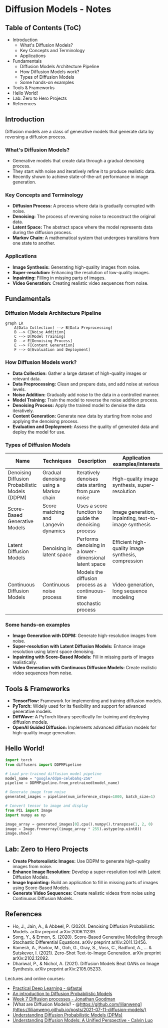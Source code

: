 # Diffusion Models - Notes

## Table of Contents (ToC)
- Introduction
  - What's Diffusion Models?
  - Key Concepts and Terminology
  - Applications
- Fundamentals
  - Diffusion Models Architecture Pipeline
  - How Diffusion Models work?
  - Types of Diffusion Models
  - Some hands-on examples
- Tools & Frameworks
- Hello World!
- Lab: Zero to Hero Projects
- References

## Introduction
Diffusion models are a class of generative models that generate data by reversing a diffusion process.

### What's Diffusion Models?
- Generative models that create data through a gradual denoising process.
- They start with noise and iteratively refine it to produce realistic data.
- Recently shown to achieve state-of-the-art performance in image generation.

### Key Concepts and Terminology
- **Diffusion Process:** A process where data is gradually corrupted with noise.
- **Denoising:** The process of reversing noise to reconstruct the original data.
- **Latent Space:** The abstract space where the model represents data during the diffusion process.
- **Markov Chain:** A mathematical system that undergoes transitions from one state to another.

### Applications
- **Image Synthesis:** Generating high-quality images from noise.
- **Super-resolution:** Enhancing the resolution of low-quality images.
- **Inpainting:** Filling in missing parts of images.
- **Video Generation:** Creating realistic video sequences from noise.

## Fundamentals

### Diffusion Models Architecture Pipeline

```mermaid
graph LR
    A[Data Collection] --> B[Data Preprocessing]
    B --> C[Noise Addition]
    C --> D[Model Training]
    D --> E[Denoising Process]
    E --> F[Content Generation]
    F --> G[Evaluation and Deployment]
```

### How Diffusion Models work?
- **Data Collection:** Gather a large dataset of high-quality images or relevant data.
- **Data Preprocessing:** Clean and prepare data, and add noise at various levels.
- **Noise Addition:** Gradually add noise to the data in a controlled manner.
- **Model Training:** Train the model to reverse the noise addition process.
- **Denoising Process:** Apply the trained model to denoise the data iteratively.
- **Content Generation:** Generate new data by starting from noise and applying the denoising process.
- **Evaluation and Deployment:** Assess the quality of generated data and deploy the model for use.

### Types of Diffusion Models
| Name | Techniques | Description | Application examples/interests |
|------|------------|-------------|--------------------------------|
| Denoising Diffusion Probabilistic Models (DDPM) | Gradual denoising using a Markov chain | Iteratively denoises data starting from pure noise | High-quality image synthesis, super-resolution |
| Score-Based Generative Models | Score matching and Langevin dynamics | Uses a score function to guide the denoising process | Image generation, inpainting, text-to-image synthesis |
| Latent Diffusion Models | Denoising in latent space | Performs denoising in a lower-dimensional latent space | Efficient high-quality image synthesis, compression |
| Continuous Diffusion Models | Continuous noise process | Models the diffusion process as a continuous-time stochastic process | Video generation, long sequence modeling |

### Some hands-on examples
- **Image Generation with DDPM:** Generate high-resolution images from noise.
- **Super-resolution with Latent Diffusion Models:** Enhance image resolution using latent space denoising.
- **Inpainting with Score-Based Models:** Fill in missing parts of images realistically.
- **Video Generation with Continuous Diffusion Models:** Create realistic video sequences from noise.

## Tools & Frameworks
- **TensorFlow:** Framework for implementing and training diffusion models.
- **PyTorch:** Widely used for its flexibility and support for advanced generative models.
- **DiffWave:** A PyTorch library specifically for training and deploying diffusion models.
- **OpenAI Guided Diffusion:** Implements advanced diffusion models for high-quality image generation.

## Hello World!
```python
import torch
from diffusers import DDPMPipeline

# Load pre-trained diffusion model pipeline
model_name = "google/ddpm-celebahq-256"
pipeline = DDPMPipeline.from_pretrained(model_name)

# Generate image from noise
generated_images = pipeline(num_inference_steps=1000, batch_size=1)

# Convert tensor to image and display
from PIL import Image
import numpy as np

image_array = generated_images[0].cpu().numpy().transpose(1, 2, 0)
image = Image.fromarray((image_array * 255).astype(np.uint8))
image.show()
```

## Lab: Zero to Hero Projects
- **Create Photorealistic Images:** Use DDPM to generate high-quality images from noise.
- **Enhance Image Resolution:** Develop a super-resolution tool with Latent Diffusion Models.
- **Image Inpainting:** Build an application to fill in missing parts of images using Score-Based Models.
- **Generate Video Sequences:** Create realistic videos from noise using Continuous Diffusion Models.

## References
- Ho, J., Jain, A., & Abbeel, P. (2020). Denoising Diffusion Probabilistic Models. arXiv preprint arXiv:2006.11239.
- Song, Y., & Ermon, S. (2020). Score-Based Generative Modeling through Stochastic Differential Equations. arXiv preprint arXiv:2011.13456.
- Ramesh, A., Pavlov, M., Goh, G., Gray, S., Voss, C., Radford, A., ... & Sutskever, I. (2021). Zero-Shot Text-to-Image Generation. arXiv preprint arXiv:2102.12092.
- Dhariwal, P., & Nichol, A. (2021). Diffusion Models Beat GANs on Image Synthesis. arXiv preprint arXiv:2105.05233.

Lectures and online courses:
- [Practical Deep Learning - @fastai](https://www.youtube.com/playlist?list=PLfYUBJiXbdtRUvTUYpLdfHHp9a58nWVXP)
- [An introduction to Diffusion Probabilistic Models](https://ayandas.me/blogs/2021-12-04-diffusion-prob-models.html)
- [Week 7 Diffusion processes - Jonathan Goodman](https://math.nyu.edu/~goodman/teaching/StochCalc2013/notes/Week7.pdf)
- [What are Diffusion Models? - @https://github.com/lilianweng](https://lilianweng.github.io/posts/2021-07-11-diffusion-models/)
- [Understanding Diffusion Probabilistic Models (DPMs)](https://towardsdatascience.com/understanding-diffusion-probabilistic-models-dpms-1940329d6048)
- [Understanding Diffusion Models: A Unified Perspective - Calvin Luo](https://calvinyluo.com/2022/08/26/diffusion-tutorial.html)